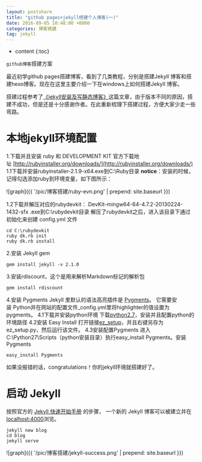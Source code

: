 ```yaml
---
layout: postshare
title: "github pages+jekyll搭建个人博客(一)"
date: 2016-09-05 10:48:00 +0800 
categories: 博客搭建
tag: jekyll
---
```

* content
{:toc}

`github博客`搭建方案

<!-- more -->

最近初学github  pages搭建博客，看到了几类教程，分别是搭建Jekyll 博客和搭建hexo博客。现在在这里主要介绍一下在windows上如何搭建Jekyll 博客。

搭建过程参考了[《jekyll安装及写静态博客》](http://www.tuicool.com/articles/7Vz6BzJ)这篇文章，由于版本不同的原因，搭建不成功，但是还是十分感谢作者。在此重新梳理下搭建过程，方便大家少走一些弯路。
# 本地jekyll环境配置
1.下载并且安装 ruby 和 DEVELOPMENT KIT
官方下载地址 [http://rubyinstaller.org/downloads/](http://rubyinstaller.org/downloads/)
1.1下载并安装rubyinstaller-2.1.9-x64.exe到C:\Ruby目录
**notice**：安装的时候，记得勾选添加ruby到环境变量，如下图所示：

![graph]({{ '/pic/博客搭建/ruby-evn.png' | prepend: site.baseurl }})

1.2下载并解压对应的rubydevkit： DevKit-mingw64-64-4.7.2-20130224-1432-sfx .exe到C:\rubydevkit目录
解压了rubydevkit之后，进入该目录下通过初始化来创建 config.yml 文件
```
cd C:\rubydevkit
ruby dk.rb init
ruby dk.rb install
```
2.安装 Jekyll gem
```
gem install jekyll -v 2.1.0
```
3.安装rdiscount，这个是用来解析Markdown标记的解析包
```
gem install rdiscount
```
4.安装 Pygments
Jekyll 里默认的语法高亮插件是 [Pygments](http://pygments.org/)。 它需要安装 Python并在网站的配置文件_config.yml里将highlighter的值设置为pygments。
4.1下载并安装python环境
下载[python2.7](https://www.python.org/downloads/)，安装并且配置python的环境路径
4.2安装 Easy Install
打开链接[ez_setup](https://bootstrap.pypa.io/ez_setup.py)，并且右键另存为ez_setup.py，然后运行该文件。
4.3安装配置Pygments
进入C:\Python27\Scripts（python安装目录）执行easy_install Pygments。安装Pygments
```
easy_install Pygments
```
如果没报错的话，congratulations！你的jekyll环境就搭建好了。

# 启动 Jekyll
按照官方的 [Jekyll 快速开始手册](http://jekyllrb.com/docs/quickstart/) 的步骤， 一个新的 Jekyll 博客可以被建立并在[localhost:4000](http://localhost:4000/)浏览。
```
jekyll new blog
cd blog
jekyll serve
```

![graph]({{ '/pic/博客搭建/jekyll-success.png' | prepend: site.baseurl }})
